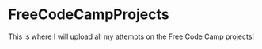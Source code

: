 # FreeCodeCampProjects

This is where I will upload all my attempts on the Free Code Camp projects!
